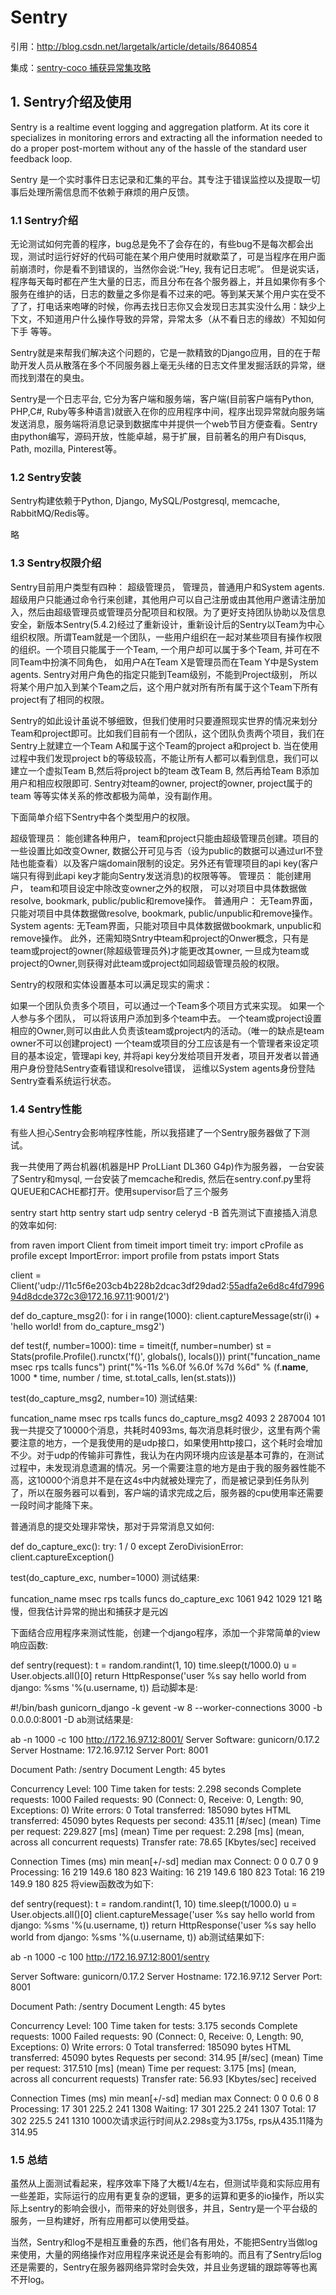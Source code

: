 # Sentry

引用：http://blog.csdn.net/largetalk/article/details/8640854

集成：[sentry-coco 捕获异常集攻略](http://blog.csdn.net/yangzm/article/details/76889333)

## 1. Sentry介绍及使用

Sentry is a realtime event logging and aggregation platform. At its core it specializes in monitoring errors and extracting all the information needed to do a proper post-mortem without any of the hassle of the standard user feedback loop.

Sentry 是一个实时事件日志记录和汇集的平台。其专注于错误监控以及提取一切事后处理所需信息而不依赖于麻烦的用户反馈。

### 1.1 Sentry介绍
无论测试如何完善的程序，bug总是免不了会存在的，有些bug不是每次都会出现，测试时运行好好的代码可能在某个用户使用时就歇菜了，可是当程序在用户面前崩溃时，你是看不到错误的，当然你会说:”Hey, 我有记日志呢”。 但是说实话，程序每天每时都在产生大量的日志，而且分布在各个服务器上，并且如果你有多个服务在维护的话，日志的数量之多你是看不过来的吧。等到某天某个用户实在受不了了，打电话来咆哮的时候，你再去找日志你又会发现日志其实没什么用：缺少上下文，不知道用户什么操作导致的异常，异常太多（从不看日志的缘故）不知如何下手 等等。

Sentry就是来帮我们解决这个问题的，它是一款精致的Django应用，目的在于帮助开发人员从散落在多个不同服务器上毫无头绪的日志文件里发掘活跃的异常，继而找到潜在的臭虫。

Sentry是一个日志平台, 它分为客户端和服务端，客户端(目前客户端有Python, PHP,C#, Ruby等多种语言)就嵌入在你的应用程序中间，程序出现异常就向服务端发送消息，服务端将消息记录到数据库中并提供一个web节目方便查看。Sentry由python编写，源码开放，性能卓越，易于扩展，目前著名的用户有Disqus, Path, mozilla, Pinterest等。

### 1.2 Sentry安装
Sentry构建依赖于Python, Django, MySQL/Postgresql, memcache, RabbitMQ/Redis等。

略

### 1.3 Sentry权限介绍
Sentry目前用户类型有四种： 超级管理员， 管理员，普通用户和System agents. 超级用户只能通过命令行来创建，其他用户可以自己注册或由其他用户邀请注册加入，然后由超级管理员或管理员分配项目和权限。为了更好支持团队协助以及信息安全，新版本Sentry(5.4.2)经过了重新设计，重新设计后的Sentry以Team为中心组织权限。所谓Team就是一个团队，一些用户组织在一起对某些项目有操作权限的组织。一个项目只能属于一个Team, 一个用户却可以属于多个Team, 并可在不同Team中扮演不同角色， 如用户A在Team X是管理员而在Team Y中是System agents. Sentry对用户角色的指定只能到Team级别，不能到Project级别， 所以将某个用户加入到某个Team之后，这个用户就对所有所有属于这个Team下所有project有了相同的权限。

Sentry的如此设计虽说不够细致，但我们使用时只要遵照现实世界的情况来划分Team和project即可。比如我们目前有一个团队，这个团队负责两个项目，我们在Sentry上就建立一个Team A和属于这个Team的project a和project b. 当在使用过程中我们发现project b的等级较高，不能让所有人都可以看到信息，我们可以建立一个虚拟Team B,然后将project b的team 改Team B, 然后再给Team B添加用户和相应权限即可. Sentry对team的owner, project的owner, project属于的team 等等实体关系的修改都极为简单，没有副作用。

下面简单介绍下Sentry中各个类型用户的权限。

超级管理员： 能创建各种用户， team和project只能由超级管理员创建。项目的一些设置比如改变Owner, 数据公开可见与否（设为public的数据可以通过url不登陆也能查看）以及客户端domain限制的设定。另外还有管理项目的api key(客户端只有得到此api key才能向Sentry发送消息)的权限等等。
管理员： 能创建用户， team和项目设定中除改变owner之外的权限， 可以对项目中具体数据做resolve, bookmark, public/public和remove操作。
普通用户： 无Team界面，只能对项目中具体数据做resolve, bookmark, public/unpublic和remove操作。
System agents: 无Team界面，只能对项目中具体数据做bookmark, unpublic和remove操作。
此外，还需知晓Sntry中team和project的Onwer概念，只有是team或project的owner(除超级管理员外)才能更改其owner, 一旦成为team或project的Owner,则获得对此team或project如同超级管理员般的权限。

Sentry的权限和实体设置基本可以满足现实的需求：

如果一个团队负责多个项目，可以通过一个Team多个项目方式来实现。
如果一个人参与多个团队， 可以将该用户添加到多个team中去。
一个team或project设置相应的Owner,则可以由此人负责该team或project内的活动。（唯一的缺点是team owner不可以创建project)
一个team或项目的分工应该是有一个管理者来设定项目的基本设定，管理api key, 并将api key分发给项目开发者，项目开发者以普通用户身份登陆Sentry查看错误和resolve错误， 运维以System agents身份登陆Sentry查看系统运行状态。

### 1.4 Sentry性能
有些人担心Sentry会影响程序性能，所以我搭建了一个Sentry服务器做了下测试。

我一共使用了两台机器(机器是HP ProLLiant DL360 G4p)作为服务器， 一台安装了Sentry和mysql, 一台安装了memcache和redis, 然后在sentry.conf.py里将QUEUE和CACHE都打开。使用supervisor启了三个服务

sentry start http
sentry start udp
sentry celeryd -B
首先测试下直接插入消息的效率如何:

from raven import Client
from timeit import timeit
try:
   import cProfile as profile
except ImportError:
   import profile
from pstats import Stats

client = Client('udp://11c5f6e203cb4b228b2dcac3df29dad2:55adfa2e6d8c4fd799694d8dcde372c3@172.16.97.11:9001/2')

def do_capture_msg2():
    for i in range(1000):
        client.captureMessage(str(i) + 'hello world! from do_capture_msg2')

def test(f, number=1000):
    time = timeit(f, number=number)
    st = Stats(profile.Profile().runctx('f()', globals(), locals()))
    print("funcation_name     msec    rps  tcalls  funcs")
    print("%-11s %6.0f %6.0f %7d %6d" % (f.__name__, 1000 * time, number / time, st.total_calls, len(st.stats)))

test(do_capture_msg2, number=10)
测试结果:

funcation_name     msec    rps  tcalls  funcs
do_capture_msg2   4093      2  287004    101
我一共提交了10000个消息，共耗时4093ms, 每次消息耗时很少，这里有两个需要注意的地方，一个是我使用的是udp接口，如果使用http接口，这个耗时会增加不少。对于udp的传输非可靠性，我认为在内网环境内应该是基本可靠的，在测试过程中，未发现消息遗漏的情况。另一个需要注意的地方是由于我的服务器性能不高，这10000个消息并不是在这4s中内就被处理完了，而是被记录到任务队列了，所以在服务器可以看到，客户端的请求完成之后，服务器的cpu使用率还需要一段时间才能降下来。

普通消息的提交处理非常快，那对于异常消息又如何:

def do_capture_exc():
    try:
        1 / 0
    except ZeroDivisionError:
        client.captureException()

test(do_capture_exc, number=1000)
测试结果:

funcation_name     msec    rps  tcalls  funcs
do_capture_exc   1061    942    1029    121
略慢，但我估计异常的抛出和捕获才是元凶

下面结合应用程序来测试性能，创建一个django程序，添加一个非常简单的view响应函数:

def sentry(request):
    t = random.randint(1, 10)
    time.sleep(t/1000.0)
    u = User.objects.all()[0]
    return HttpResponse('user %s say hello world from django:  %sms '%(u.username, t))
启动脚本是:

#!/bin/bash
gunicorn_django -k gevent -w 8 --worker-connections 3000 -b 0.0.0.0:8001 -D
ab测试结果是:

ab -n 1000 -c 100 http://172.16.97.12:8001/
Server Software:        gunicorn/0.17.2
Server Hostname:        172.16.97.12
Server Port:            8001

Document Path:          /sentry
Document Length:        45 bytes

Concurrency Level:      100
Time taken for tests:   2.298 seconds
Complete requests:      1000
Failed requests:        90
   (Connect: 0, Receive: 0, Length: 90, Exceptions: 0)
Write errors:           0
Total transferred:      185090 bytes
HTML transferred:       45090 bytes
Requests per second:    435.11 [#/sec] (mean)
Time per request:       229.827 [ms] (mean)
Time per request:       2.298 [ms] (mean, across all concurrent requests)
Transfer rate:          78.65 [Kbytes/sec] received

Connection Times (ms)
                 min  mean[+/-sd] median   max
                 Connect:        0    0   0.7      0       9
                 Processing:    16  219 149.6    180     823
                 Waiting:       16  219 149.6    180     823
                 Total:         16  219 149.9    180     825
将view函数改为如下:

def sentry(request):
    t = random.randint(1, 10)
    time.sleep(t/1000.0)
    u = User.objects.all()[0]
    client.captureMessage('user %s say hello world from django:  %sms '%(u.username, t))
    return HttpResponse('user %s say hello world from django:  %sms '%(u.username, t))
ab测试结果如下:

ab -n 1000 -c 100 http://172.16.97.12:8001/sentry

Server Software:        gunicorn/0.17.2
Server Hostname:        172.16.97.12
Server Port:            8001

Document Path:          /sentry
Document Length:        45 bytes

Concurrency Level:      100
Time taken for tests:   3.175 seconds
Complete requests:      1000
Failed requests:        90
   (Connect: 0, Receive: 0, Length: 90, Exceptions: 0)
Write errors:           0
Total transferred:      185090 bytes
HTML transferred:       45090 bytes
Requests per second:    314.95 [#/sec] (mean)
Time per request:       317.510 [ms] (mean)
Time per request:       3.175 [ms] (mean, across all concurrent requests)
Transfer rate:          56.93 [Kbytes/sec] received

Connection Times (ms)
              min  mean[+/-sd] median   max
              Connect:        0    0   0.6      0       8
              Processing:    17  301 225.2    241    1308
              Waiting:       17  301 225.2    241    1307
              Total:         17  302 225.5    241    1310
1000次请求运行时间从2.298s变为3.175s, rps从435.11降为314.95

### 1.5 总结
虽然从上面测试看起来，程序效率下降了大概1/4左右，但测试毕竟和实际应用有一些差距，实际运行的应用有更复杂的逻辑，更多的运算和更多的io操作，所以实际上sentry的影响会很小，而带来的好处则很多，并且，Sentry是一个平台级的服务，一旦构建好，所有应用都可以使用受益。

当然，Sentry和log不是相互重叠的东西，他们各有用处，不能把Sentry当做log来使用，大量的网络操作对应用程序来说还是会有影响的。而且有了Sentry后log还是需要的，Sentry在服务器网络异常时会失效，并且业务逻辑的跟踪等等也离不开log。

